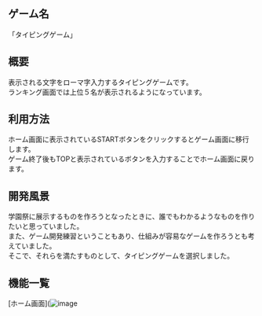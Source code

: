 ## ゲーム名
「タイピングゲーム」

## 概要
表示される文字をローマ字入力するタイピングゲームです。  
ランキング画面では上位５名が表示されるようになっています。
  
## 利用方法
ホーム画面に表示されているSTARTボタンをクリックするとゲーム画面に移行します。  
ゲーム終了後もTOPと表示されているボタンを入力することでホーム画面に戻ります。

## 開発風景
学園祭に展示するものを作ろうとなったときに、誰でもわかるようなものを作りたいと思っていました。  
また、ゲーム開発練習ということもあり、仕組みが容易なゲームを作ろうとも考えていました。  
そこで、それらを満たすものとして、タイピングゲームを選択しました。

## 機能一覧
[ホーム画面](![image](https://github.com/kajiwara727/game/assets/111957078/53ca69de-630c-4efa-9957-dd6e681e5f87)
